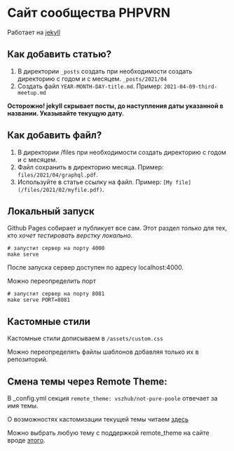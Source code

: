 # Сайт сообщества PHPVRN 

Работает на [jekyll](https://jekyllrb.com/docs/)

## Как добавить статью?

1. В директории `_posts` создать при необходимости создать директорию с годом и с месяцем. `_posts/2021/04`
1. Создать файл `YEAR-MONTH-DAY-title.md`. Пример: `2021-04-09-third-meetup.md`

**Осторожно! jekyll скрывает посты, до наступления даты указанной в названии. Указывайте текущую дату.**

## Как добавить файл?

1. В директории /files при необходимости создать директорию с годом и с месяцем.
1. Файл сохранить в директорию месяца. Пример: `files/2021/04/graphql.pdf`.
1. Используйте в статье ссылку на файл. Пример: `[My file](/files/2021/02/myfile.pdf)`.

## Локальный запуск

Github Pages собирает и публикует все сам. Этот раздел *только* для тех, кто *хочет тестировать верстку локально*.

```shell
# запустит сервер на порту 4000 
make serve 
```
После запуска сервер доступен по адресу localhost:4000. 


Можно переопределить порт
```shell
# запустит сервер на порту 8081
make serve PORT=8081
```

## Кастомные стили

Кастомные стили дописываем в `/assets/custom.css`

Можно переопределять файлы шаблонов добавляя только их в репозиторий.

## Смена темы через Remote Theme: 

В _config.yml секция `remote_theme: vszhub/not-pure-poole` отвечает за имя темы.

О возможностях кастомизации текущей темы читаем [здесь](https://github.com/vszhub/not-pure-poole)

Можно выбрать любую тему с поддержкой remote_theme на сайте вроде [этого](http://jekyllthemes.org/). 

